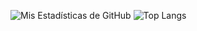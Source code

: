 ![Mis Estadísticas de GitHub](https://github-readme-stats.vercel.app/api?username=softimelody&show_icons=true&theme=radical)
![Top Langs](https://github-readme-stats.vercel.app/api/top-langs/?username=softimelody&layout=compact&theme=radical)
